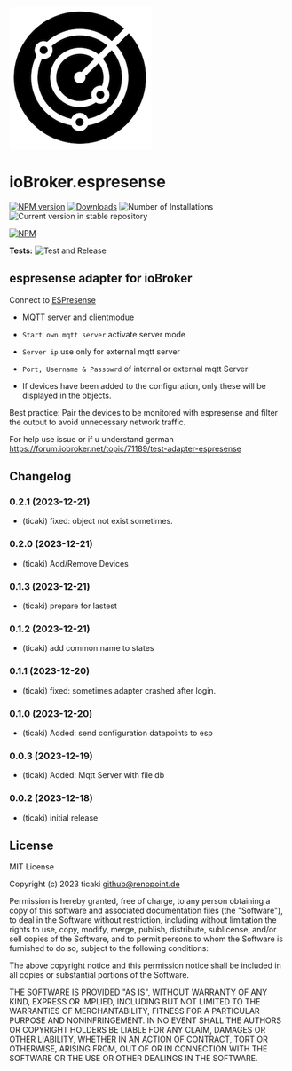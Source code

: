 ![Logo](admin/espresense.png)
# ioBroker.espresense

[![NPM version](https://img.shields.io/npm/v/iobroker.espresense.svg)](https://www.npmjs.com/package/iobroker.espresense)
[![Downloads](https://img.shields.io/npm/dm/iobroker.espresense.svg)](https://www.npmjs.com/package/iobroker.espresense)
![Number of Installations](https://iobroker.live/badges/espresense-installed.svg)
![Current version in stable repository](https://iobroker.live/badges/espresense-stable.svg)

[![NPM](https://nodei.co/npm/iobroker.espresense.png?downloads=true)](https://nodei.co/npm/iobroker.espresense/)

**Tests:** ![Test and Release](https://github.com/ticaki/ioBroker.espresense/workflows/Test%20and%20Release/badge.svg)

## espresense adapter for ioBroker

Connect to [ESPresense](https://espresense.com)

- MQTT server and clientmodue 
- `Start own mqtt server` activate server mode
- `Server ip` use only for external mqtt server
- `Port, Username & Passowrd` of internal or external mqtt Server

- If devices have been added to the configuration, only these will be displayed in the objects. 

Best practice: Pair the devices to be monitored with espresense and filter the output to avoid unnecessary network traffic.

For help use issue or if u understand german https://forum.iobroker.net/topic/71189/test-adapter-espresense

## Changelog
<!--
    Placeholder for the next version (at the beginning of the line):
    ### **WORK IN PROGRESS**
-->
### 0.2.1 (2023-12-21)
* (ticaki) fixed: object not exist sometimes.

### 0.2.0 (2023-12-21)
* (ticaki) Add/Remove Devices

### 0.1.3 (2023-12-21)
* (ticaki) prepare for lastest

### 0.1.2 (2023-12-21)
* (ticaki) add common.name to states

### 0.1.1 (2023-12-20)
* (ticaki) fixed: sometimes adapter crashed after login.

### 0.1.0 (2023-12-20)
* (ticaki) Added: send configuration datapoints to esp

### 0.0.3 (2023-12-19)
* (ticaki) Added: Mqtt Server with file db

### 0.0.2 (2023-12-18)
* (ticaki) initial release

## License
MIT License

Copyright (c) 2023 ticaki <github@renopoint.de>

Permission is hereby granted, free of charge, to any person obtaining a copy
of this software and associated documentation files (the "Software"), to deal
in the Software without restriction, including without limitation the rights
to use, copy, modify, merge, publish, distribute, sublicense, and/or sell
copies of the Software, and to permit persons to whom the Software is
furnished to do so, subject to the following conditions:

The above copyright notice and this permission notice shall be included in all
copies or substantial portions of the Software.

THE SOFTWARE IS PROVIDED "AS IS", WITHOUT WARRANTY OF ANY KIND, EXPRESS OR
IMPLIED, INCLUDING BUT NOT LIMITED TO THE WARRANTIES OF MERCHANTABILITY,
FITNESS FOR A PARTICULAR PURPOSE AND NONINFRINGEMENT. IN NO EVENT SHALL THE
AUTHORS OR COPYRIGHT HOLDERS BE LIABLE FOR ANY CLAIM, DAMAGES OR OTHER
LIABILITY, WHETHER IN AN ACTION OF CONTRACT, TORT OR OTHERWISE, ARISING FROM,
OUT OF OR IN CONNECTION WITH THE SOFTWARE OR THE USE OR OTHER DEALINGS IN THE
SOFTWARE.